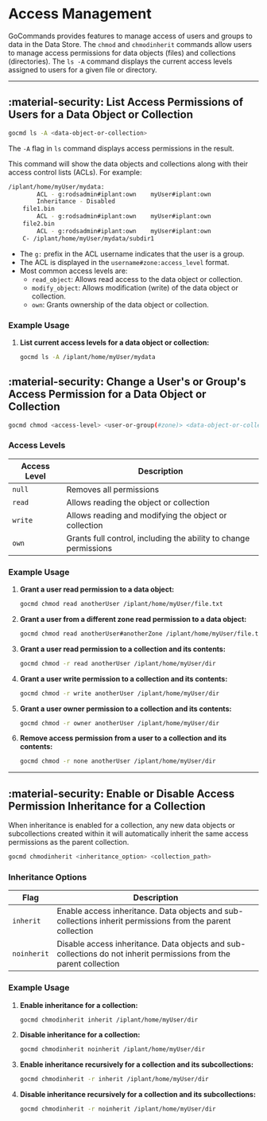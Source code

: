 # Access Management

GoCommands provides features to manage access of users and groups to data in the Data Store. The `chmod` and `chmodinherit` commands allow users to manage access permissions for data objects (files) and collections (directories). The `ls -A` command displays the current access levels assigned to users for a given file or directory.

---

## :material-security: List Access Permissions of Users for a Data Object or Collection

```sh
gocmd ls -A <data-object-or-collection>
```

The `-A` flag in `ls` command displays access permissions in the result.

This command will show the data objects and collections along with their access control lists (ACLs). For example:

```sh
/iplant/home/myUser/mydata:
        ACL - g:rodsadmin#iplant:own	myUser#iplant:own
        Inheritance - Disabled
    file1.bin
        ACL - g:rodsadmin#iplant:own	myUser#iplant:own
    file2.bin
        ACL - g:rodsadmin#iplant:own	myUser#iplant:own
    C- /iplant/home/myUser/mydata/subdir1
```

- The `g:` prefix in the ACL username indicates that the user is a group.
- The ACL is displayed in the `username#zone:access_level` format.
- Most common access levels are:
    - `read_object`: Allows read access to the data object or collection.
    - `modify_object`: Allows modification (write) of the data object or collection.
    - `own`: Grants ownership of the data object or collection.

### Example Usage

1. **List current access levels for a data object or collection:**
    ```sh
    gocmd ls -A /iplant/home/myUser/mydata
    ```

## :material-security: Change a User's or Group's Access Permission for a Data Object or Collection

```sh
gocmd chmod <access-level> <user-or-group(#zone)> <data-object-or-collection>
```

### Access Levels

| Access Level | Description |
|-------------|-------------|
| `null` | Removes all permissions |
| `read` | Allows reading the object or collection |
| `write` | Allows reading and modifying the object or collection |
| `own` | Grants full control, including the ability to change permissions |

### Example Usage

1. **Grant a user read permission to a data object:**
    ```sh
    gocmd chmod read anotherUser /iplant/home/myUser/file.txt
    ```

2. **Grant a user from a different zone read permission to a data object:**
    ```sh
    gocmd chmod read anotherUser#anotherZone /iplant/home/myUser/file.txt
    ```

3. **Grant a user read permission to a collection and its contents:**
    ```sh
    gocmd chmod -r read anotherUser /iplant/home/myUser/dir
    ```

4. **Grant a user write permission to a collection and its contents:**
    ```sh
    gocmd chmod -r write anotherUser /iplant/home/myUser/dir
    ```

5. **Grant a user owner permission to a collection and its contents:**
    ```sh
    gocmd chmod -r owner anotherUser /iplant/home/myUser/dir
    ```

6. **Remove access permission from a user to a collection and its contents:**
    ```sh
    gocmd chmod -r none anotherUser /iplant/home/myUser/dir
    ```

---

## :material-security: Enable or Disable Access Permission Inheritance for a Collection

When inheritance is enabled for a collection, any new data objects or subcollections created within it will automatically inherit the same access permissions as the parent collection.

```sh
gocmd chmodinherit <inheritance_option> <collection_path>
```

### Inheritance Options

| Flag | Description |
|------|-------------|
| `inherit` | Enable access inheritance. Data objects and sub-collections inherit permissions from the parent collection |
| `noinherit` | Disable access inheritance. Data objects and sub-collections do not inherit permissions from the parent collection |

### Example Usage

1. **Enable inheritance for a collection:**
    ```sh
    gocmd chmodinherit inherit /iplant/home/myUser/dir
    ```

2. **Disable inheritance for a collection:**
    ```sh
    gocmd chmodinherit noinherit /iplant/home/myUser/dir
    ```

3. **Enable inheritance recursively for a collection and its subcollections:**
    ```sh
    gocmd chmodinherit -r inherit /iplant/home/myUser/dir
    ```

4. **Disable inheritance recursively for a collection and its subcollections:**
    ```sh
    gocmd chmodinherit -r noinherit /iplant/home/myUser/dir
    ```
